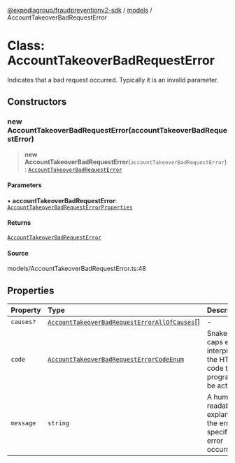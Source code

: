 [@expediagroup/fraudpreventionv2-sdk](../../index.md) / [models](../index.md) / AccountTakeoverBadRequestError

# Class: AccountTakeoverBadRequestError

Indicates that a bad request occurred. Typically it is an invalid parameter.

## Constructors

### new AccountTakeoverBadRequestError(accountTakeoverBadRequestError)

> **new AccountTakeoverBadRequestError**(`accountTakeoverBadRequestError`): [`AccountTakeoverBadRequestError`](AccountTakeoverBadRequestError.md)

#### Parameters

• **accountTakeoverBadRequestError**: [`AccountTakeoverBadRequestErrorProperties`](../interfaces/AccountTakeoverBadRequestErrorProperties.md)

#### Returns

[`AccountTakeoverBadRequestError`](AccountTakeoverBadRequestError.md)

#### Source

models/AccountTakeoverBadRequestError.ts:48

## Properties

| Property | Type | Description |
| :------ | :------ | :------ |
| `causes?` | [`AccountTakeoverBadRequestErrorAllOfCauses`](AccountTakeoverBadRequestErrorAllOfCauses.md)[] | - |
| `code` | [`AccountTakeoverBadRequestErrorCodeEnum`](../type-aliases/AccountTakeoverBadRequestErrorCodeEnum.md) | Snake cased all caps error code interpreted from the HTTP status code that can programmatically be acted upon. |
| `message` | `string` | A human-readable explanation of the error, specific to this error occurrence. |
